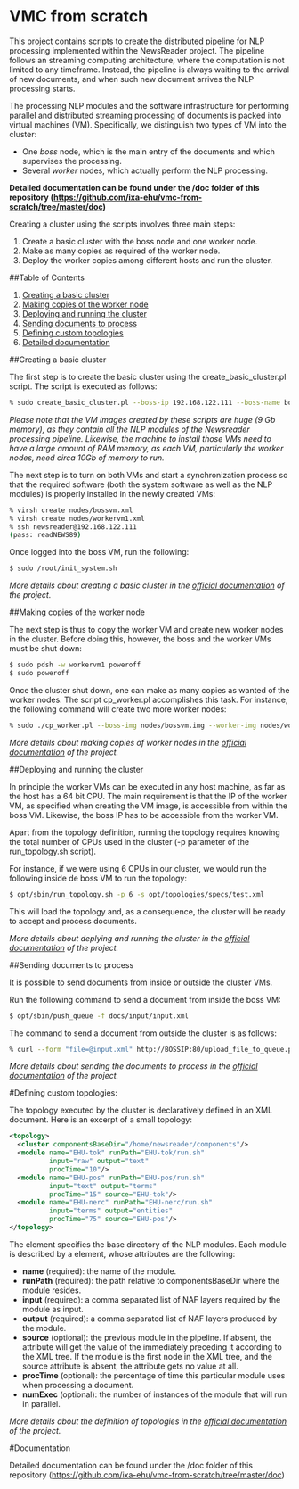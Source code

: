 # VMC from scratch

This project contains scripts to create the distributed pipeline for NLP processing
implemented within the NewsReader project. The pipeline follows an streaming computing architecture,
where the computation is not limited to any timeframe. Instead, the pipeline
is always waiting to the arrival of new documents, and when such new document
arrives the NLP processing starts.

The processing NLP modules and the software infrastructure for performing
parallel and distributed streaming processing of documents is packed into virtual
machines (VM). Specifically, we distinguish two types of VM into the cluster:

* One *boss* node, which is the main entry of the documents and which
supervises the processing.
* Several *worker* nodes, which actually perform the NLP processing.

**Detailed documentation can be found under the /doc folder of this repository
(https://github.com/ixa-ehu/vmc-from-scratch/tree/master/doc)**

Creating a cluster using the scripts involves three main steps:

1. Create a basic cluster with the boss node and one worker node.
2. Make as many copies as required of the worker node.
3. Deploy the worker copies among different hosts and run the cluster.

##Table of Contents

1. [Creating a basic cluster](#creating-a-basic-cluster)
2. [Making copies of the worker node](#making-copies-of-the-worker-node)
3. [Deploying and running the cluster](#deploying-and-running-the-cluster)
4. [Sending documents to process](#sending-documents-to-process)
5. [Defining custom topologies](#defining-custom-topologies)
6. [Detailed documentation](#documentation)


##Creating a basic cluster

The first step is to create the basic cluster using the create_basic_cluster.pl
script. The script is executed as follows:

```bash
% sudo create_basic_cluster.pl --boss-ip 192.168.122.111 --boss-name bossvm --worker-ip 192.168.122.112 --worker-name workervm1
```
*Please note that the VM images created by these scripts are huge (9 Gb
memory), as they contain all the NLP modules of the Newsreader processing
pipeline. Likewise, the machine to install those VMs need to have a large amount
of RAM memory, as each VM, particularly the worker nodes, need circa 10Gb
of memory to run.*

The next step is to turn on both VMs and start a synchronization process
so that the required software (both the system software as well as the NLP
modules) is properly installed in the newly created VMs:

```bash
% virsh create nodes/bossvm.xml
% virsh create nodes/workervm1.xml
% ssh newsreader@192.168.122.111
(pass: readNEWS89)
```

Once logged into the boss VM, run the following:

```bash
$ sudo /root/init_system.sh
```

_More details about creating a basic cluster in the [official documentation](#documentation) of the project._


##Making copies of the worker node

The next step is thus to copy the worker VM and create new worker nodes in
the cluster. Before doing this, however, the boss and the worker VMs must be
shut down:

```bash
$ sudo pdsh -w workervm1 poweroff
$ sudo poweroff
```

Once the cluster shut down, one can make as many copies as wanted of the
worker nodes. The script cp_worker.pl accomplishes this task. For instance,
the following command will create two more worker nodes:

```bash
% sudo ./cp_worker.pl --boss-img nodes/bossvm.img --worker-img nodes/workervm1.img 192.168.122.102,workervm2 192.168.122.103,workervm3
```

_More details about making copies of worker nodes in the [official documentation](#documentation) of the project._


##Deploying and running the cluster

In principle the worker VMs can be executed in any host machine, as far as the
host has a 64 bit CPU. The main requirement is that the IP of the worker VM,
as specified when creating the VM image, is accessible from within the boss
VM. Likewise, the boss IP has to be accessible from the worker VM.

Apart from the topology definition, running the topology requires knowing
the total number of CPUs used in the cluster (-p parameter of the run_topology.sh script).

For instance, if we were using 6 CPUs in our cluster, we would run the following inside de
boss VM to run the topology:

```bash
$ opt/sbin/run_topology.sh -p 6 -s opt/topologies/specs/test.xml
```

This will load the topology and, as a consequence, the cluster will be ready
to accept and process documents.

_More details about deplying and running the cluster in the [official documentation](#documentation) of the project._


##Sending documents to process

It is possible to send documents from inside or outside the cluster VMs.

Run the following command to send a document from inside the boss VM:

```bash
$ opt/sbin/push_queue -f docs/input/input.xml
```

The command to send a document from outside the cluster is as follows:

```bash
% curl --form "file=@input.xml" http://BOSSIP:80/upload_file_to_queue.php
```

_More details about sending the documents to process in the [official documentation](#documentation) of the project._


#Defining custom topologies:

The topology executed by the cluster is declaratively defined in an XML document.
Here is an excerpt of a small topology:

```xml
<topology>
  <cluster componentsBaseDir="/home/newsreader/components"/>
  <module name="EHU-tok" runPath="EHU-tok/run.sh"
          input="raw" output="text"
          procTime="10"/>
  <module name="EHU-pos" runPath="EHU-pos/run.sh"
          input="text" output="terms"
          procTime="15" source="EHU-tok"/>
  <module name="EHU-nerc" runPath="EHU-nerc/run.sh"
          input="terms" output="entities"
          procTime="75" source="EHU-pos"/>
</topology>
```

The <cluster> element specifies the base directory of the NLP modules. Each
module is described by a <module> element, whose attributes are the following:

* **name** (required): the name of the module.
* **runPath** (required): the path relative to componentsBaseDir where the module resides.
* **input** (required): a comma separated list of NAF layers required by the module as input.
* **output** (required): a comma separated list of NAF layers produced by the module.
* **source** (optional): the previous module in the pipeline. If absent, the attribute will
get the value of the immediately preceding it according to the XML tree. If the module
is the first node in the XML tree, and the source attribute is absent, the attribute gets
no value at all.
* **procTime** (optional): the percentage of time this particular module uses when processing
a document.
* **numExec** (optional): the number of instances of the module that will run in parallel.

_More details about the definition of topologies in the [official documentation](#documentation) of the project._


#Documentation

Detailed documentation can be found under the /doc folder of this repository
(https://github.com/ixa-ehu/vmc-from-scratch/tree/master/doc)
